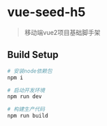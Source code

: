 # vue-seed-h5

> 移动端vue2项目基础脚手架

## Build Setup

``` bash
# 安装node依赖包
npm i

# 启动开发环境
npm run dev

# 构建生产代码
npm run build
```